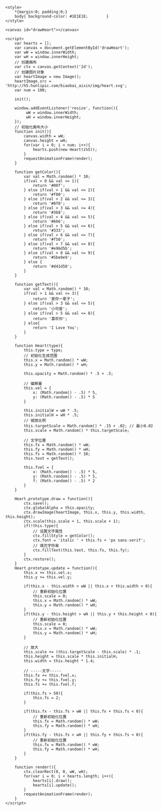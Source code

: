 <!DOCTYPE html PUBLIC "-//W3C//DTD XHTML 1.0 Transitional//EN" "http://www.w3.org/TR/xhtml1/DTD/xhtml1-transitional.dtd">
<html xmlns="http://www.w3.org/1999/xhtml">
<head>
<meta http-equiv="Content-Type" content="text/html; charset=utf-8" />
<head>
	<meta charset="UTF-8">
	<title>小可爱我爱你</title>


	<style>
		*{margin:0; padding:0;}
		body{ background-color: #1E1E1E; 		}
	</style>
</head>
<body>


<audio autoplay="autopaly">
<source src="http://t.hunlipic.com/?wky" type="audio/mp3"/>
</audio>

	<canvas id="drawHeart"></canvas>

	<script>
		var hearts = [];
		var canvas = document.getElementById('drawHeart');
		var wW = window.innerWidth;
		var wH = window.innerHeight;
		// 创建画布
		var ctx = canvas.getContext('2d');
		// 创建图片对象
		var heartImage = new Image();
		heartImage.src = 'http://h5.hunlipic.com/biaobai_aixin/img/heart.svg';
		var num = 100;

		init();

		window.addEventListener('resize', function(){
			 wW = window.innerWidth;
			 wH = window.innerHeight;
		});
		// 初始化画布大小
		function init(){
			canvas.width = wW;
			canvas.height = wH;
			for(var i = 0; i < num; i++){
				hearts.push(new Heart(i%5));
			}
			requestAnimationFrame(render);
		}

		function getColor(){
			var val = Math.random() * 10;
			if(val > 0 && val <= 1){
				return '#00f';
			} else if(val > 1 && val <= 2){
				return '#f00';
			} else if(val > 2 && val <= 3){
				return '#0f0';
			} else if(val > 3 && val <= 4){
				return '#368';
			} else if(val > 4 && val <= 5){
				return '#666';
			} else if(val > 5 && val <= 6){
				return '#333';
			} else if(val > 6 && val <= 7){
				return '#f50';
			} else if(val > 7 && val <= 8){
				return '#e96d5b';
			} else if(val > 8 && val <= 9){
				return '#5be9e9';
			} else {
				return '#d41d50';
			}
		}

		function getText(){
			var val = Math.random() * 10;
			if(val > 1 && val <= 3){
				return '爱你一辈子';
			} else if(val > 3 && val <= 5){
				return '小可爱';
			} else if(val > 5 && val <= 8){
				return '喜欢你';
			} else{
				return 'I Love You';
			}
		}

		function Heart(type){
			this.type = type;
			// 初始化生成范围
			this.x = Math.random() * wW;
			this.y = Math.random() * wH;

			this.opacity = Math.random() * .5 + .5;

			// 偏移量
			this.vel = {
				x: (Math.random() - .5) * 5,
				y: (Math.random() - .5) * 5
			}

			this.initialW = wW * .5;
			this.initialH = wH * .5;
			// 缩放比例
			this.targetScale = Math.random() * .15 + .02; // 最小0.02
			this.scale = Math.random() * this.targetScale;

			// 文字位置
			this.fx = Math.random() * wW;
			this.fy = Math.random() * wH;
			this.fs = Math.random() * 10;
			this.text = getText();

			this.fvel = {
				x: (Math.random() - .5) * 5,
				y: (Math.random() - .5) * 5,
				f: (Math.random() - .5) * 2
			}
		}

		Heart.prototype.draw = function(){
			ctx.save();
			ctx.globalAlpha = this.opacity;
			ctx.drawImage(heartImage, this.x, this.y, this.width, this.height);
			ctx.scale(this.scale + 1, this.scale + 1);
  			if(!this.type){
  				// 设置文字属性
				ctx.fillStyle = getColor();
	  			ctx.font = 'italic ' + this.fs + 'px sans-serif';
	  			// 填充字符串
	  			ctx.fillText(this.text, this.fx, this.fy);
  			}
			ctx.restore();
		}
		Heart.prototype.update = function(){
			this.x += this.vel.x;
			this.y += this.vel.y;

			if(this.x - this.width > wW || this.x + this.width < 0){
				// 重新初始化位置
				this.scale = 0;
				this.x = Math.random() * wW;
				this.y = Math.random() * wH;
			}
			if(this.y - this.height > wH || this.y + this.height < 0){
				// 重新初始化位置
				this.scale = 0;
				this.x = Math.random() * wW;
				this.y = Math.random() * wH;
			}

			// 放大
			this.scale += (this.targetScale - this.scale) * .1;
			this.height = this.scale * this.initialH;
			this.width = this.height * 1.4;

			// -----文字-----
			this.fx += this.fvel.x;
			this.fy += this.fvel.y;
			this.fs += this.fvel.f;

			if(this.fs > 50){
				this.fs = 2;
			}

			if(this.fx - this.fs > wW || this.fx + this.fs < 0){
				// 重新初始化位置
				this.fx = Math.random() * wW;
				this.fy = Math.random() * wH;
			}
			if(this.fy - this.fs > wH || this.fy + this.fs < 0){
				// 重新初始化位置
				this.fx = Math.random() * wW;
				this.fy = Math.random() * wH;
			}
		}

		function render(){
			ctx.clearRect(0, 0, wW, wH);
			for(var i = 0; i < hearts.length; i++){
				hearts[i].draw();
				hearts[i].update();
			}
			requestAnimationFrame(render);
		}
	</script>
</body>
</html>
